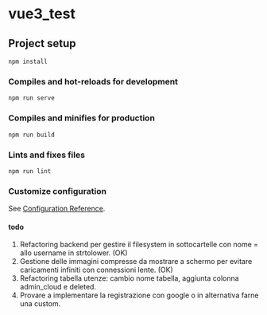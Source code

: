 # vue3_test

## Project setup
```
npm install
```

### Compiles and hot-reloads for development
```
npm run serve
```

### Compiles and minifies for production
```
npm run build
```

### Lints and fixes files
```
npm run lint
```

### Customize configuration
See [Configuration Reference](https://cli.vuejs.org/config/).


#### todo
1) Refactoring backend per gestire il filesystem in sottocartelle con nome = allo username in strtolower. (OK)
2) Gestione delle immagini compresse da mostrare a schermo per evitare caricamenti infiniti con connessioni lente. (OK)
3) Refactoring tabella utenze: cambio nome tabella, aggiunta colonna admin_cloud e deleted.
4) Provare a implementare la registrazione con google o in alternativa farne una custom.